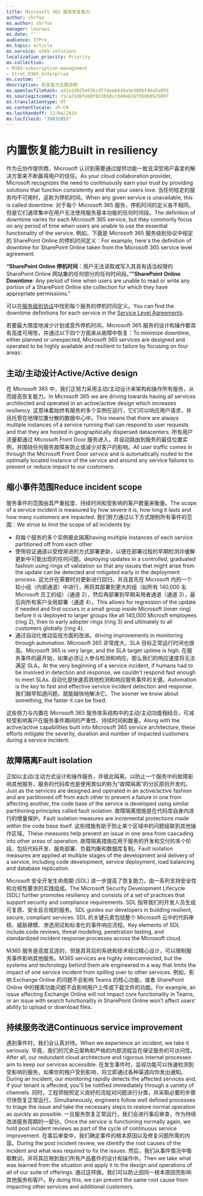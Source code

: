 ```yaml
---
title: Microsoft 365 服务恢复能力
author: chrfox
ms.author: chrfox
manager: laurawi
ms.date: ''
audience: ITPro
ms.topic: article
ms.service: o365-solutions
localization_priority: Priority
ms.collection:
- M365-subscription-management
- Strat_O365_Enterprise
ms.custom: ''
description: 恢复能力主题说明
ms.openlocfilehash: a31e24925e65bcdff4ee6416a3e308bf46a5a955
ms.sourcegitcommit: c5ca71d6feb0f033b50ccd4de816fd59b0925007
ms.translationtype: HT
ms.contentlocale: zh-CN
ms.lasthandoff: 12/04/2019
ms.locfileid: "39831853"
---
```

# <a name="built-in-resiliency"></a><span data-ttu-id="7b4cf-103">内置恢复能力</span><span class="sxs-lookup"><span data-stu-id="7b4cf-103">Built in resiliency</span></span>

<span data-ttu-id="7b4cf-104">作为云协作提供商，Microsoft 认识到需要通过提供功能一致且深受用户喜爱的解决方案来不断赢得用户的信任。</span><span class="sxs-lookup"><span data-stu-id="7b4cf-104">As your cloud collaboration provider, Microsoft recognizes the need to continuously earn your trust by providing solutions that function consistently and that your users love.</span></span> <span data-ttu-id="7b4cf-105">当任何给定的服务均不可用时，这称为停机时间。</span><span class="sxs-lookup"><span data-stu-id="7b4cf-105">When any given service is unavailable, this is called downtime.</span></span> <span data-ttu-id="7b4cf-106">对于每个 Microsoft 365 服务，停机时间的定义各不相同，但是它们通常集中在用户无法使用服务基本功能的任何时间段。</span><span class="sxs-lookup"><span data-stu-id="7b4cf-106">The definition of downtime varies for each Microsoft 365 service, but they commonly focus on any period of time when users are unable to use the essential functionality of the service.</span></span> <span data-ttu-id="7b4cf-107">例如，下面是 Microsoft 365 服务级别协议中规定的 SharePoint Online 的停机时间定义：</span><span class="sxs-lookup"><span data-stu-id="7b4cf-107">For example, here's the definition of downtime for SharePoint Online taken from the Microsoft 365 service level agreement:</span></span>

<span data-ttu-id="7b4cf-108">**“SharePoint Online 停机时间**：用户无法读取或写入其具有适当权限的 SharePoint Online 网站集的任何部分的任何时间段。”</span><span class="sxs-lookup"><span data-stu-id="7b4cf-108">**"SharePoint Online Downtime**: Any period of time when users are unable to read or write any portion of a SharePoint Online site collection for which they have appropriate permissions."</span></span>

<span data-ttu-id="7b4cf-109">可以在[服务级别协议](https://www.microsoftvolumelicensing.com/DocumentSearch.aspx?Mode=3&DocumentTypeId=37)中找到每个服务的停机时间定义。</span><span class="sxs-lookup"><span data-stu-id="7b4cf-109">You can find the downtime definitions for each service in the [Service Level Agreements](https://www.microsoftvolumelicensing.com/DocumentSearch.aspx?Mode=3&DocumentTypeId=37).</span></span>

<span data-ttu-id="7b4cf-110">若要最大限度地减少计划或意外停机时间，Microsoft 365 服务的设计和操作都具有高度可用性，并通过以下四个方面来从故障中恢复：</span><span class="sxs-lookup"><span data-stu-id="7b4cf-110">To minimize downtime, either planned or unexpected, Microsoft 365 services are designed and operated to be highly available and resilient to failure by focusing on four areas:</span></span>

## <a name="activeactive-design"></a><span data-ttu-id="7b4cf-111">主动/主动设计</span><span class="sxs-lookup"><span data-stu-id="7b4cf-111">Active/Active design</span></span>

<span data-ttu-id="7b4cf-112">在 Microsoft 365 中，我们正努力采用主动/主动设计来架构和操作所有服务，从而提高恢复能力。</span><span class="sxs-lookup"><span data-stu-id="7b4cf-112">In Microsoft 365 we are driving towards having all services architected and operated in an active/active design which increases resiliency.</span></span> <span data-ttu-id="7b4cf-113">这意味着始终有服务的多个实例在运行，它们可以响应用户请求，并且托管在地理位置分散的数据中心中。</span><span class="sxs-lookup"><span data-stu-id="7b4cf-113">This means that there are always multiple instances of a service running that can respond to user requests and that they are hosted in geographically dispersed datacenters.</span></span> <span data-ttu-id="7b4cf-114">所有用户流量都通过 Microsoft Front Door 服务进入，并自动路由到服务的最佳位置实例，并围绕任何服务故障来防止或减少对客户的影响。</span><span class="sxs-lookup"><span data-stu-id="7b4cf-114">All user traffic comes in through the Microsoft Front Door service and is automatically routed to the optimally located instance of the service and around any service failures to prevent or reduce impact to our customers.</span></span>

## <a name="reduce-incident-scope"></a><span data-ttu-id="7b4cf-115">缩小事件范围</span><span class="sxs-lookup"><span data-stu-id="7b4cf-115">Reduce incident scope</span></span>

<span data-ttu-id="7b4cf-116">服务事件的范围由其严重程度、持续时间和受影响的客户数量来衡量。</span><span class="sxs-lookup"><span data-stu-id="7b4cf-116">The scope of a service incident is measured by how severe it is, how long it lasts and how many customers are impacted.</span></span> <span data-ttu-id="7b4cf-117">我们努力通过以下方式限制所有事件的范围：</span><span class="sxs-lookup"><span data-stu-id="7b4cf-117">We strive to limit the scope of all incidents by:</span></span>

- <span data-ttu-id="7b4cf-118">将每个服务的多个实例彼此隔离</span><span class="sxs-lookup"><span data-stu-id="7b4cf-118">having multiple instances of each service partitioned off from each other</span></span>
- <span data-ttu-id="7b4cf-119">使用验证通道以受控渐进的方式部署更新，以便在部署过程的早期检测并缓解更新中可能出现的任何问题。</span><span class="sxs-lookup"><span data-stu-id="7b4cf-119">deploying updates in a controlled, graduated fashion using rings of validation so that any issues that might arise from the update can be detected and mitigated early in the deployment process.</span></span> <span data-ttu-id="7b4cf-120">这允许在需要时对更新进行回归，并且首先在 Microsoft 内的一个较小组（内部通道）中进行，再将其部署到更大的组（如所有 140,000 名 Microsoft 员工的组）（通道 2），然后再部署到早期采用者通道（通道 3），最后向所有客户全局部署（通道 4）。</span><span class="sxs-lookup"><span data-stu-id="7b4cf-120">This allows for regression of the update if needed and first occurs in a small group inside Microsoft (inner ring) before it is deployed to larger groups like all 140,000 Microsft employees (ring 2), then to early adopter rings (ring 3) and ultimately to all customers globally (ring 4).</span></span>
- <span data-ttu-id="7b4cf-121">通过自动化推动监视方面的改进。</span><span class="sxs-lookup"><span data-stu-id="7b4cf-121">driving improvements in monitoring through automation.</span></span> <span data-ttu-id="7b4cf-122">Microsoft 365 非常庞大，SLA 目标正常运行时间也很高。</span><span class="sxs-lookup"><span data-stu-id="7b4cf-122">Microsoft 365 is very large, and the SLA target uptime is high.</span></span> <span data-ttu-id="7b4cf-123">在服务事件的最开始，如果必须让人参与检测和响应，那么我们的响应速度将无法满足 SLA。</span><span class="sxs-lookup"><span data-stu-id="7b4cf-123">At the very beginning of a service incident, if humans had to be involved in detection and response, we couldn't respond fast enough to meet SLAs.</span></span> <span data-ttu-id="7b4cf-124">自动化是快速高效地检测和响应服务事件的关键。</span><span class="sxs-lookup"><span data-stu-id="7b4cf-124">Automation is the key to fast and effective service incident detection and response.</span></span> <span data-ttu-id="7b4cf-125">我们越早知道问题，就能越快地解决它。</span><span class="sxs-lookup"><span data-stu-id="7b4cf-125">The sooner we know about something, the faster it can be fixed.</span></span>

<span data-ttu-id="7b4cf-126">这些努力与内置在 Microsoft 365 服务体系结构中的主动/主动功能相结合，可减轻受影响客户在服务事件期间的严重性、持续时间和数量。</span><span class="sxs-lookup"><span data-stu-id="7b4cf-126">Along with the active/active capabilities built into Microsoft 365 service architecture, these efforts mitigate the severity, duration and number of impacted customers during a service incident.</span></span>  

## <a name="fault-isolation"></a><span data-ttu-id="7b4cf-127">故障隔离</span><span class="sxs-lookup"><span data-stu-id="7b4cf-127">Fault isolation</span></span>

<span data-ttu-id="7b4cf-128">正如以主动/主动方式设计和操作服务，并彼此隔离，以防止一个服务中的故障影响其他服务，服务的代码库也是使用类似的称为“故障隔离”的分区原则开发的。</span><span class="sxs-lookup"><span data-stu-id="7b4cf-128">Just as the services are designed and operated in an active/active fashion and are partitioned off from each other to prevent a failure in one from affecting another, the code base of the service is developed using similar partitioning principles called fault isolation.</span></span> <span data-ttu-id="7b4cf-129">故障隔离措施是在代码库自身内进行的增量保护。</span><span class="sxs-lookup"><span data-stu-id="7b4cf-129">Fault isolation measures are incremental protections made within the code base itself.</span></span> <span data-ttu-id="7b4cf-130">这些措施有助于防止某个区域中的问题级联到其他操作区域。</span><span class="sxs-lookup"><span data-stu-id="7b4cf-130">These measures help prevent an issue in one area from cascading into other areas of operation.</span></span>
<span data-ttu-id="7b4cf-131">故障隔离措施应用于服务的开发和交付的多个阶段，包括代码开发、服务部署、负载均衡和数据库复制。</span><span class="sxs-lookup"><span data-stu-id="7b4cf-131">Fault isolation measures are applied at multiple stages of the development and delivery of a service, including code development, service deployment, load balancing and database replication.</span></span>

<span data-ttu-id="7b4cf-132">Microsoft 安全开发生命周期 (SDL) 进一步提高了恢复能力，由一系列支持安全性和合规性要求的实践组成。</span><span class="sxs-lookup"><span data-stu-id="7b4cf-132">The Microsoft Security Development Lifecycle (SDL) further promotes resiliency and consists of a set of practices that support security and compliance requirements.</span></span> <span data-ttu-id="7b4cf-133">SDL 指导我们的开发人员生成可复原、安全且合规的服务。</span><span class="sxs-lookup"><span data-stu-id="7b4cf-133">SDL guides our developers in building resilient, secure, compliant services.</span></span> <span data-ttu-id="7b4cf-134">SDL 的关键元素包括整个 Microsoft 云中的代码审核、威胁建模、渗透测试和标准化的事件响应流程。</span><span class="sxs-lookup"><span data-stu-id="7b4cf-134">Key elements of SDL include code reviews, threat modeling, penetration testing, and standardized incident response processes across the Microsoft cloud.</span></span>

<span data-ttu-id="7b4cf-135">M365 服务是高度互连的，但是其背后的系统和技术经过精心设计，可以限制服务事件影响其他服务。</span><span class="sxs-lookup"><span data-stu-id="7b4cf-135">M365 services are highly interconnected, but the systems and technology behind them are engineered in a way that limits the impact of one service incident from spilling over to other services.</span></span> <span data-ttu-id="7b4cf-136">例如，影响 Exchange Online 的问题不会影响 Teams 的核心功能，或者 SharePoint Online 中的搜索功能问题不会影响用户上传或下载文件的功能。</span><span class="sxs-lookup"><span data-stu-id="7b4cf-136">For example, an issue affecting Exchange Online will not impact core functionality in Teams, or an issue with search functionality in SharePoint Online won’t affect users’ ability to upload or download files.</span></span>

## <a name="continuous-service-improvement"></a><span data-ttu-id="7b4cf-137">持续服务改进</span><span class="sxs-lookup"><span data-stu-id="7b4cf-137">Continuous service improvement</span></span>

<span data-ttu-id="7b4cf-138">遇到事件时，我们会认真对待。</span><span class="sxs-lookup"><span data-stu-id="7b4cf-138">When we experience an incident, we take it seriously.</span></span> <span data-ttu-id="7b4cf-139">毕竟，我们的冗余云架构和严格的内部流程旨在保证服务的可访问性。</span><span class="sxs-lookup"><span data-stu-id="7b4cf-139">After all, our redundant cloud architecture and rigorous internal processes aim to keep our services accessible.</span></span> <span data-ttu-id="7b4cf-140">在发生事件时，监视功能可以快速检测到受影响的服务，如果你的租户受到影响，将立即通过各种渠道向你发出通知。</span><span class="sxs-lookup"><span data-stu-id="7b4cf-140">During an incident, our monitoring rapidly detects the affected services and, if your tenant is affected, you'll be notified immediately through a variety of channels.</span></span> <span data-ttu-id="7b4cf-141">同时，工程师按照定义良好的流程对问题进行分类，并采取必要的步骤尽快恢复正常运行。</span><span class="sxs-lookup"><span data-stu-id="7b4cf-141">Simultaneously, engineers follow well defined processes to triage the issue and take the necessary steps to restore normal operation as quickly as possible.</span></span> <span data-ttu-id="7b4cf-142">一旦服务恢复正常运行，我们会进行事后审查，作为持续改进服务周期的一部分。</span><span class="sxs-lookup"><span data-stu-id="7b4cf-142">Once the service is functioning normally again, we hold post incident reviews as part of the cycle of continuous service improvement.</span></span> <span data-ttu-id="7b4cf-143">在事后审查中，我们确定事件的根本原因以及修复问题所需的内容。</span><span class="sxs-lookup"><span data-stu-id="7b4cf-143">During the post incident review, we identify the root causes of the incident and what was required to fix the issues.</span></span> <span data-ttu-id="7b4cf-144">然后，我们从事件情况中吸取教训，并将其应用到我们所有产品套件的设计和操作中。</span><span class="sxs-lookup"><span data-stu-id="7b4cf-144">Then we take what was learned from the situation and apply it to the design and operations of all of our suite of offerings.</span></span> <span data-ttu-id="7b4cf-145">通过这样做，我们可以防止因同一根本原因而影响其他服务和客户。</span><span class="sxs-lookup"><span data-stu-id="7b4cf-145">By doing this, we can prevent the same root cause from impacting other services and additional customers.</span></span>
